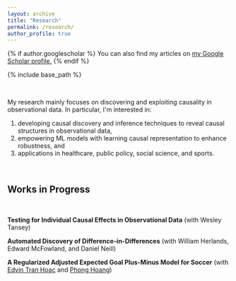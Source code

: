 ```yaml
---
layout: archive
title: "Research"
permalink: /research/
author_profile: true
---
```


{% if author.googlescholar %}
  You can also find my articles on <u><a href="{{author.googlescholar}}">my Google Scholar profile</a>.</u>
{% endif %}

{% include base_path %}

<br />

My research mainly focuses on discovering and exploiting causality in observational data. In particular, I'm interested in: 
1. developing causal discovery and inference techniques to reveal causal structures in observational data,
2. empowering ML models with learning causal representation to enhance robustness, and
3. applications in healthcare, public policy, social science, and sports.

<br />

Works in Progress
------

<br />

**Testing for Individual Causal Effects in Observational Data**
(with Wesley Tansey)

**Automated Discovery of Difference-in-Differences**
(with William Herlands, Edward McFowland, and Daniel Neill)

**A Regularized Adjusted Expected Goal Plus-Minus Model for Soccer**
(with [Edvin Tran Hoac](https://www.edvintranhoac.com/) and [Phong Hoang](https://medium.com/@IwriteDSblog))



<!---

{% for post in site.publications reversed %}
  {% include archive-single.html %}
 {% endfor %}

-->
